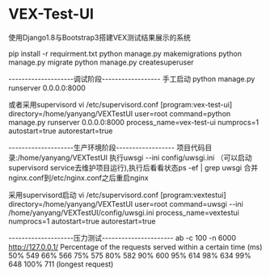# VEX-Test-UI

使用Django1.8与Bootstrap3搭建VEX测试结果展示的系统

pip install -r requirment.txt
python manage.py makemigrations
python manage.py migrate
python manage.py createsuperuser

--------------------调试阶段------------------
手工启动
python manage.py runserver 0.0.0.0:8000

或者采用supervisord
vi /etc/supervisord.conf
[program:vex-test-ui]
directory=/home/yanyang/VEXTestUI
user=root
command=python manage.py runserver 0.0.0.0:8000
process_name=vex-test-ui
numprocs=1
autostart=true
autorestart=true

--------------------生产环境阶段------------------
项目代码目录:/home/yanyang/VEXTestUI
执行uwsgi --ini config/uwsgi.ini （可以启动supervisord service去维护项目运行),执行后看看状态ps -ef | grep uwsgi
合并nginx.conf到/etc/nginx.conf之后重启nginx

采用supervisord启动
vi /etc/supervisord.conf
[program:vextestui]
directory=/home/yanyang/VEXTestUI
user=root
command=uwsgi --ini /home/yanyang/VEXTestUI/config/uwsgi.ini
process_name=vextestui
numprocs=1
autostart=true
autorestart=true

--------------------压力测试----------------------
ab -c 100 -n 6000 http://127.0.0.1/
Percentage of the requests served within a certain time (ms)
  50%    549
  66%    566
  75%    575
  80%    582
  90%    600
  95%    614
  98%    634
  99%    648
 100%    711 (longest request)

